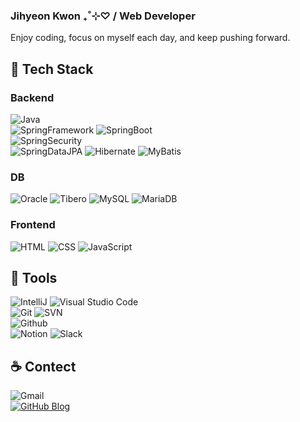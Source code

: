 ### Jihyeon Kwon ₊˚⊹♡ / Web Developer

Enjoy coding, focus on myself each day, and keep pushing forward.

## **👾 Tech Stack**

### Backend
![Java](https://img.shields.io/badge/Java-437291?style=for-the-badge&logo=openjdk&logoColor=white)   
![SpringFramework](https://img.shields.io/badge/Spring%20Framework-6DB33F?style=for-the-badge&logo=Spring&logoColor=white)
![SpringBoot](https://img.shields.io/badge/Spring%20Boot-6DB33F?style=for-the-badge&logo=SpringBoot&logoColor=white)   
![SpringSecurity](https://img.shields.io/badge/Spring%20Security-6DB33F?style=for-the-badge&logo=SpringSecurity&logoColor=white)   
![SpringDataJPA](https://img.shields.io/badge/Spring%20Data%20JPA-6DB33F?style=for-the-badge&logo=Spring&logoColor=white)
![Hibernate](https://img.shields.io/badge/Hibernate-59666C?style=for-the-badge&logo=Hibernate&logoColor=white)
![MyBatis](https://img.shields.io/badge/MyBatis-372b2b?style=for-the-badge)   

### DB
![Oracle](https://img.shields.io/badge/Oracle-F80000?style=for-the-badge&logo=oracle&logoColor=white)
![Tibero](https://img.shields.io/badge/Tibero-172F56?style=for-the-badge&logo=tibero&logoColor=white)
![MySQL](https://img.shields.io/badge/MySQL-4479A1?style=for-the-badge&logo=MySQL&logoColor=white)
![MariaDB](https://img.shields.io/badge/MariaDB-003545?style=for-the-badge&logo=mariadb&logoColor=white)

### Frontend
![HTML](https://img.shields.io/badge/HTML5-E34F26?style=for-the-badge&logo=HTML5&logoColor=white)
![CSS](https://img.shields.io/badge/CSS3-1572B6?style=for-the-badge&logo=CSS3&logoColor=white)
![JavaScript](https://img.shields.io/badge/JavaScript-F7DF1E?style=for-the-badge&logo=JavaScript&logoColor=white)


## **🧰 Tools**

![IntelliJ](https://img.shields.io/badge/IntelliJ-000000?style=for-the-badge&logo=intellijidea&logoColor=white)
![Visual Studio Code](https://img.shields.io/badge/Visual%20Studio%20Code-007ACC?style=for-the-badge&logo=Visual%20Studio%20Code&logoColor=white)   
![Git](https://img.shields.io/badge/Git-F05032?style=for-the-badge&logo=Git&logoColor=white)
![SVN](https://img.shields.io/badge/SVN-809CC9?style=for-the-badge&logo=subversion&logoColor=white)    
![Github](https://img.shields.io/badge/GitHub-181717?style=for-the-badge&logo=GitHub&logoColor=white)    
![Notion](https://img.shields.io/badge/Notion-000000?style=for-the-badge&logo=notion&logoColor=white)
![Slack](https://img.shields.io/badge/Slack-4A154B?style=for-the-badge&logo=slack&logoColor=white)   


## **☕ Contect**
![Gmail](https://img.shields.io/badge/victory.jihyeon@gmail.com-EA4335?style=social&logo=Gmail&logoColor=red)   
<a href="https://kwontory.github.io/blog">
![GitHub Blog](https://img.shields.io/badge/Blog-181717?style=social&logo=GitHub&logoColor=black?link=https://kwontory.github.io/blog)
</a>
